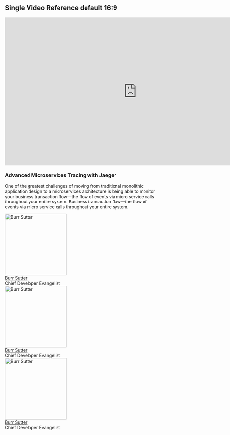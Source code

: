 <h2>Single Video Reference default 16:9</h2>
<div class="assembly assembly-type-video_hero component rhd-m-video-background">
  <div class="pf-l-grid rhd-c-video">
    <div class="rhd-c-video--wrapper">
      <div class="rhd-c-video--video-embed">
        <div class="video-embed-field-provider-youtube video-embed-field-responsive-video">
          <iframe allowfullscreen="allowfullscreen"
            src="https://www.youtube.com/embed/YQLOcjvbo9s?autoplay=0&amp;start=0&amp;rel=0&amp;enablejsapi=1"
            id="YQLOcjvbo9s0" data-sdiyt="true" width="854" height="480" frameborder="0"></iframe>
        </div>
      </div>
    </div>
    <div class="rhd-c-video--content">
      <div class="rhd-c-video--content-wrapper">
        <h3>Advanced Microservices Tracing with Jaeger</h3>
        <p>One of the greatest challenges of moving from traditional monolithic application design to a microservices
          architecture is being able to monitor your business transaction flow—the flow of events via micro service
          calls throughout your entire system. Business transaction flow—the flow of events via micro service calls
          throughout your entire system.</p>
        <div class="rhd-c-video--presenters">
          <!-- Start of Author tile -->
          <div class="rhd-c-author--tile">
            <span class="rhd-c-author--tile-hero">
              <img
                src="https://developers.redhat.com/sites/default/files/styles/square_small/public/080817_BURRSUTTER_6INX6IN_300DPI-min.jpg?itok=7ViRCOCR"
                alt="Burr Sutter" typeof="foaf:Image" width="200" height="200">
            </span>
            <div class="rhd-c-author--tile-info">
              <div class="rhd-c-author--tile-name">
                <a href="#">Burr Sutter</a>
              </div>
              <div class="rhd-c-author--tile-title">Chief Developer Evangelist</div>
            </div>
          </div>
          <!-- End of Author tile -->
          <!-- Start of Author tile -->
          <div class="rhd-c-author--tile">
            <span class="rhd-c-author--tile-hero">
              <img
                src="https://developers.redhat.com/sites/default/files/styles/square_small/public/080817_BURRSUTTER_6INX6IN_300DPI-min.jpg?itok=7ViRCOCR"
                alt="Burr Sutter" typeof="foaf:Image" width="200" height="200">
            </span>
            <div class="rhd-c-author--tile-info">
              <div class="rhd-c-author--tile-name">
                <a href="#">Burr Sutter</a>
              </div>
              <div class="rhd-c-author--tile-title">Chief Developer Evangelist</div>
            </div>
          </div>
          <!-- End of Author tile -->
          <!-- Start of Author tile -->
          <div class="rhd-c-author--tile">
            <span class="rhd-c-author--tile-hero">
              <img
                src="https://developers.redhat.com/sites/default/files/styles/square_small/public/080817_BURRSUTTER_6INX6IN_300DPI-min.jpg?itok=7ViRCOCR"
                alt="Burr Sutter" typeof="foaf:Image" width="200" height="200">
            </span>
            <div class="rhd-c-author--tile-info">
              <div class="rhd-c-author--tile-name">
                <a href="#">Burr Sutter</a>
              </div>
              <div class="rhd-c-author--tile-title">Chief Developer Evangelist</div>
            </div>
          </div>
          <!-- End of Author tile -->
        </div>
      </div>
    </div>
  </div>
</div>
